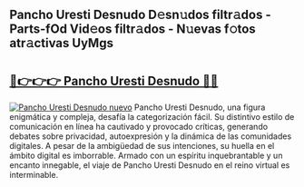 ## Pancho Uresti Desnudo D𝚎sn𝚞dos filtr𝚊dos - Parts-fOd Vid𝚎os filtr𝚊dos - N𝚞evas f𝚘tos atr𝚊ctivas UyMgs

# <h2><a href="http://mb1qlo.tromn.icu/?c=Pancho+Uresti+Desnudo">🔗👉👉👉 Pancho Uresti Desnudo 🔗🔗</a></h2>

[![Pancho Uresti Desnudo nuevo](https://i.imgur.com/pEAQMta.gif)](http://mb1qlo.tromn.icu/?c=Pancho+Uresti+Desnudo)
Pancho Uresti Desnudo, una figura enigmática y compleja, desafía la categorización fácil. Su distintivo estilo de comunicación en línea ha cautivado y provocado críticas, generando debates sobre privacidad, autoexpresión y la dinámica de las comunidades digitales. A pesar de la ambigüedad de sus intenciones, su huella en el ámbito digital es imborrable. Armado con un espíritu inquebrantable y un encanto innegable, el viaje de Pancho Uresti Desnudo en el reino virtual es interminable.
